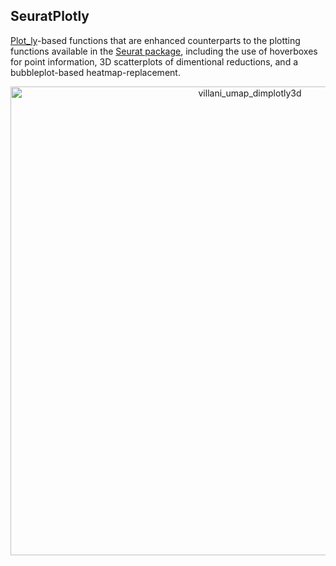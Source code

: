 ## SeuratPlotly
[Plot_ly](https://plot.ly/)-based functions that are enhanced counterparts to the plotting functions available in the [Seurat package](https://github.com/satijalab/seurat), including the use of hoverboxes for point information, 3D scatterplots of dimentional reductions, and a bubbleplot-based heatmap-replacement.
<div>
    <a href="https://plot.ly/~milescsmith/1/?share_key=zKLzhDBe2mTLL2bXpSF5cF" target="_blank" title="villani_umap_dimplotly3d" style="display: block; text-align: center;"><img src="https://plot.ly/~milescsmith/1.png?share_key=zKLzhDBe2mTLL2bXpSF5cF" alt="villani_umap_dimplotly3d" style="max-width: 100%;width: 750px;"  width="750" onerror="this.onerror=null;this.src='https://plot.ly/404.png';" /></a>
    <script data-plotly="milescsmith:1" sharekey-plotly="zKLzhDBe2mTLL2bXpSF5cF" src="https://plot.ly/embed.js" async></script>
</div>
